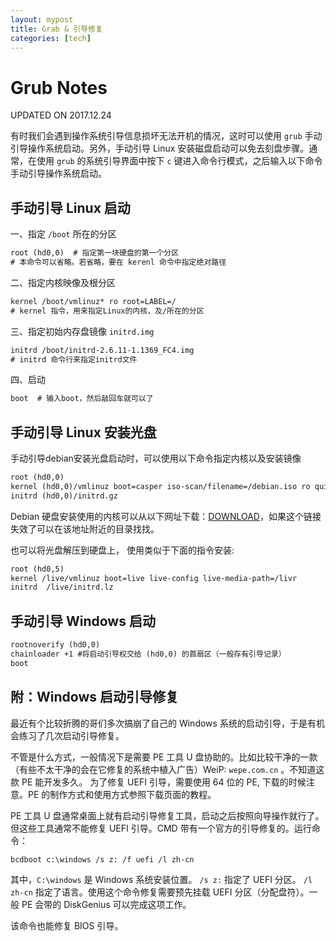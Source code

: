 ```yaml
---
layout: mypost
title: Grab & 引导修复
categories: [tech]
---
```


# Grub Notes

UPDATED ON 2017.12.24

有时我们会遇到操作系统引导信息损坏无法开机的情况，这时可以使用 `grub` 手动引导操作系统启动。另外，手动引导 Linux 安装磁盘启动可以免去刻盘步骤。通常，在使用 `grub` 的系统引导界面中按下 `c` 键进入命令行模式，之后输入以下命令手动引导操作系统启动。

## 手动引导 Linux 启动

一、指定 `/boot` 所在的分区

```txt
root (hd0,0)  # 指定第一块硬盘的第一个分区
# 本命令可以省略。若省略，要在 kerenl 命令中指定绝对路径
```

二、指定内核映像及根分区

```txt
kernel /boot/vmlinuz* ro root=LABEL=/
# kernel 指令，用来指定Linux的内核，及/所在的分区
```

三、指定初始内存盘镜像 `initrd.img`

```txt
initrd /boot/initrd-2.6.11-1.1369_FC4.img
# initrd 命令行来指定initrd文件
```

四、启动

```txt
boot  # 输入boot，然后敲回车就可以了
```

## 手动引导 Linux 安装光盘

手动引导debian安装光盘启动时，可以使用以下命令指定内核以及安装镜像

```txt
root (hd0,0)
kernel (hd0,0)/vmlinuz boot=casper iso-scan/filename=/debian.iso ro quiet splash locale=zh_CN.UTF-8
initrd (hd0,0)/initrd.gz
```

Debian 硬盘安装使用的内核可以从以下网址下载：[DOWNLOAD]( http://ftp.cn.debian.org/debian/dists/stable/main/installer-i386/current/images/hd-media/)，如果这个链接失效了可以在该地址附近的目录找找。

也可以将光盘解压到硬盘上， 使用类似于下面的指令安装:

```txt
root (hd0,5)
kernel /live/vmlinuz boot=live live-config live-media-path=/livr
initrd  /live/initrd.lz
```

## 手动引导 Windows 启动

```txt
rootnoverify (hd0,0)
chainloader +1 #将启动引导权交给 (hd0,0) 的首扇区（一般存有引导记录）
boot
```

## 附：Windows 启动引导修复

最近有个比较折腾的哥们多次搞崩了自己的 Windows 系统的启动引导，于是有机会练习了几次启动引导修复。

不管是什么方式，一般情况下是需要 PE 工具 U 盘协助的。比如比较干净的一款（有些不太干净的会在它修复的系统中植入广告）WeiP: `wepe.com.cn` 。不知道这款 PE 能开发多久。
为了修复 UEFI 引导，需要使用 64 位的 PE, 下载的时候注意。PE 的制作方式和使用方式参照下载页面的教程。

PE 工具 U 盘通常桌面上就有启动引导修复工具，启动之后按照向导操作就行了。但这些工具通常不能修复 UEFI 引导。CMD 带有一个官方的引导修复的。运行命令：

```txt
bcdboot c:\windows /s z: /f uefi /l zh-cn
```

其中，`C:\windows` 是 Windows 系统安装位置。 `/s z:` 指定了 UEFI 分区。 `/l zh-cn` 指定了语言。使用这个命令修复需要预先挂载 UEFI 分区（分配盘符）。一般 PE 会带的 DiskGenius 可以完成这项工作。

该命令也能修复 BIOS 引导。

